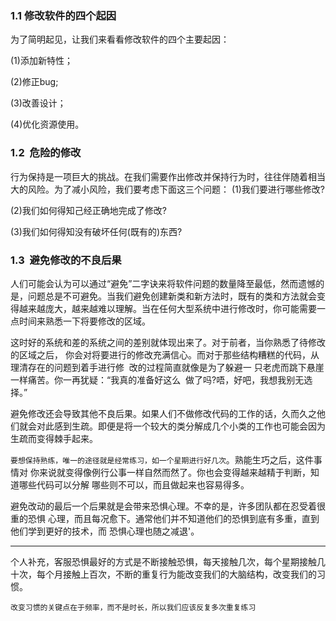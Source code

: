 ### 1.1 修改软件的四个起因

为了简明起见，让我们来看看修改软件的四个主要起因：

(1)添加新特性；

(2)修正bug;

(3)改善设计；

(4)优化资源使用。

### 1.2  危险的修改

行为保持是一项巨大的挑战。在我们需要作出修改并保持行为时，往往伴随着相当大的风险。为了减小风险，我们要考虑下面这三个问题：
(1)我们要进行哪些修改?

(2)我们如何得知己经正确地完成了修改?

(3)我们如何得知没有破坏任何(既有的)东西?

### 1.3  避免修改的不良后果
人们可能会认为可以通过“避免”二字诀来将软件问题的数量降至最低，然而遗憾的是，问题总是不可避免。当我们避免创建新类和新方法时，既有的类和方法就会变得越来越庞大，越来越难以理解。当在任何大型系统中进行修改时，你可能需要一点时间来熟悉一下将要修改的区域。 

这时好的系统和差的系统之间的差别就体现出来了。对于前者，当你熟悉了待修改的区域之后， 你会对将要进行的修改充满信心。而对于那些结构糟糕的代码，从理清存在的问题到着手进行修  改的过程简直就像是为了躲避一 只老虎而跳下悬崖一样痛苦。你一再犹疑：“我真的准备好这么  做了吗?唔，好吧，我想我别无选择。”

避免修改还会导致其他不良后果。如果人们不做修改代码的工作的话，久而久之他们就会对此感到生疏。即便是将一个较大的类分解成几个小类的工作也可能会因为生疏而变得棘手起来。 

`要想保持熟练，唯一的途径就是经常练习，如一个星期进行好几次`。熟能生巧之后，这件事情对 你来说就变得像例行公事一样自然而然了。你也会变得越来越精于判断，知道哪些代码可以分解 哪些则不可以，而且做起来也容易得多。

避免改动的最后一个后果就是会带来恐惧心理。不幸的是，许多团队都在忍受着很重的恐惧 心理，而且每况愈下。通常他们并不知道他们的恐惧到底有多重，直到他们学到更好的技术，而 恐惧心理也随之减退'。

***
个人补充，客服恐惧最好的方式是不断接触恐惧，每天接触几次，每个星期接触几十次，每个月接触上百次，不断的重复行为能改变我们的大脑结构，改变我们的习惯。

`改变习惯的关键点在于频率，而不是时长，所以我们应该反复多次重复练习`